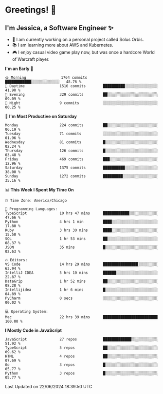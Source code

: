# Greetings! 🧠

## I'm Jessica, a Software Engineer :sparkles:

- 🌟 I am currently working on a personal project called Solus Orbis.
- 📚 I am learning more about AWS and Kubernetes.
- 🎮 I enjoy casual video game play now, but was once a hardcore World of Warcraft player.

<!--START_SECTION:waka-->
**I'm an Early 🐤** 

```text
🌞 Morning                1764 commits        ████████████░░░░░░░░░░░░░   48.76 % 
🌆 Daytime                1516 commits        ██████████░░░░░░░░░░░░░░░   41.90 % 
🌃 Evening                329 commits         ██░░░░░░░░░░░░░░░░░░░░░░░   09.09 % 
🌙 Night                  9 commits           ░░░░░░░░░░░░░░░░░░░░░░░░░   00.25 % 
```
📅 **I'm Most Productive on Saturday** 

```text
Monday                   224 commits         ██░░░░░░░░░░░░░░░░░░░░░░░   06.19 % 
Tuesday                  71 commits          ░░░░░░░░░░░░░░░░░░░░░░░░░   01.96 % 
Wednesday                81 commits          █░░░░░░░░░░░░░░░░░░░░░░░░   02.24 % 
Thursday                 126 commits         █░░░░░░░░░░░░░░░░░░░░░░░░   03.48 % 
Friday                   469 commits         ███░░░░░░░░░░░░░░░░░░░░░░   12.96 % 
Saturday                 1375 commits        ██████████░░░░░░░░░░░░░░░   38.00 % 
Sunday                   1272 commits        █████████░░░░░░░░░░░░░░░░   35.16 % 
```


📊 **This Week I Spent My Time On** 

```text
🕑︎ Time Zone: America/Chicago

💬 Programming Languages: 
TypeScript               10 hrs 47 mins      ████████████░░░░░░░░░░░░░   47.66 % 
Python                   4 hrs 1 min         ████░░░░░░░░░░░░░░░░░░░░░   17.80 % 
Ruby                     3 hrs 30 mins       ████░░░░░░░░░░░░░░░░░░░░░   15.50 % 
SQL                      1 hr 53 mins        ██░░░░░░░░░░░░░░░░░░░░░░░   08.37 % 
JSON                     35 mins             █░░░░░░░░░░░░░░░░░░░░░░░░   02.63 % 

🔥 Editors: 
VS Code                  14 hrs 29 mins      ████████████████░░░░░░░░░   63.94 % 
IntelliJ IDEA            5 hrs 10 mins       ██████░░░░░░░░░░░░░░░░░░░   22.87 % 
DataGrip                 1 hr 52 mins        ██░░░░░░░░░░░░░░░░░░░░░░░   08.28 % 
Intellijidea             1 hr 6 mins         █░░░░░░░░░░░░░░░░░░░░░░░░   04.89 % 
PyCharm                  0 secs              ░░░░░░░░░░░░░░░░░░░░░░░░░   00.02 % 

💻 Operating System: 
Mac                      22 hrs 39 mins      █████████████████████████   100.00 % 
```

**I Mostly Code in JavaScript** 

```text
JavaScript               27 repos            █████████████░░░░░░░░░░░░   51.92 % 
TypeScript               5 repos             ██░░░░░░░░░░░░░░░░░░░░░░░   09.62 % 
HTML                     4 repos             ██░░░░░░░░░░░░░░░░░░░░░░░   07.69 % 
Go                       3 repos             █░░░░░░░░░░░░░░░░░░░░░░░░   05.77 % 
Python                   3 repos             █░░░░░░░░░░░░░░░░░░░░░░░░   05.77 % 
```




 Last Updated on 22/06/2024 18:39:50 UTC
<!--END_SECTION:waka-->

<!--
**jessikuh/jessikuh** is a ✨ _special_ ✨ repository because its `README.md` (this file) appears on your GitHub profile.

Here are some ideas to get you started:

- 🔭 I’m currently working on ...
- 🌱 I’m currently learning ...
- 👯 I’m looking to collaborate on ...
- 🤔 I’m looking for help with ...
- 💬 Ask me about ...
- 📫 How to reach me: ...
- 😄 Pronouns: ...
- ⚡ Fun fact: ...
-->
